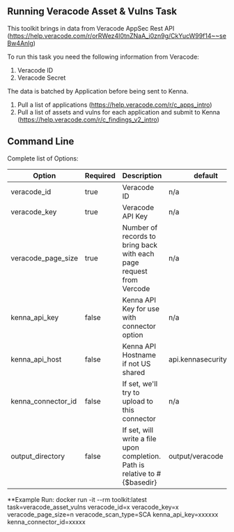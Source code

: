 ## Running Veracode Asset & Vulns Task

This toolkit brings in data from Veracode AppSec Rest API (https://help.veracode.com/r/orRWez4I0tnZNaA_i0zn9g/CkYucW99f14~~seBw4Anlg)

To run this task you need the following information from Veracode: 

1. Veracode ID
1. Veracode Secret

The data is batched by Application before being sent to Kenna. 

1. Pull a list of applications (https://help.veracode.com/r/c_apps_intro)
1. Pull a list of assets and vulns for each application and submit to Kenna (https://help.veracode.com/r/c_findings_v2_intro)


## Command Line

Complete list of Options:

| Option | Required | Description | default |
| --- | --- | --- | --- |
| veracode_id | true | Veracode ID | n/a |
| veracode_key | true | Veracode API Key | n/a |
| veracode_page_size | true | Number of records to bring back with each page request from Vercode | n/a |
| kenna_api_key | false | Kenna API Key for use with connector option | n/a |
| kenna_api_host | false | Kenna API Hostname if not US shared | api.kennasecurity.com |
| kenna_connector_id | false | If set, we'll try to upload to this connector | n/a |
| output_directory | false | If set, will write a file upon completion. Path is relative to #{$basedir} | output/veracode |

**Example Run:
docker run -it --rm toolkit:latest task=veracode_asset_vulns veracode_id=x veracode_key=x veracode_page_size=n veracode_scan_type=SCA kenna_api_key=xxxxxx kenna_connector_id=xxxxx 
